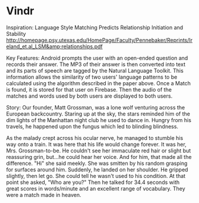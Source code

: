 <h1>Vindr</h1>

Inspiration: Language Style Matching Predicts Relationship Initiation and Stability http://homepage.psy.utexas.edu/HomePage/Faculty/Pennebaker/Reprints/Ireland_et.al_LSM&amp;relationships.pdf

Key Features: Android prompts the user with an open-ended question and records their answer. The MP3 of their answer is then converted into text and its parts of speech are tagged by the Natural Language Toolkit. This information allows the similarity of two users' language patterns to be calculated using the algorithm described in the paper above. Once a Match is found, it is stored for that user on Firebase. Then the audio of the matches and words used by both users are displayed to both users.

Story: Our founder, Matt Grossman, was a lone wolf venturing across the European backcountry. Staring up at the sky, the stars reminded him of the dim lights of the Manhattan night club he used to dance in. Hungry from his travels, he happened upon the fungus which led to blinding blindness.

As the malady crept across his ocular nerve, he managed to stumble his way onto a train. It was here that his life would change forever. It was her, Mrs. Grossman-to-be. He couldn't see her immaculate red hair or slight but reassuring grin, but...he could hear her voice. And for him, that made all the difference. "Hi" she said meekly. She was smitten by his random grasping for surfaces around him. Suddenly, he landed on her shoulder. He gripped slightly, then let go. She could tell he wasn't used to his condition. At that point she asked, "Who are you?" Then he talked for 34.4 seconds with great scores in words/minute and an excellent range of vocabulary. They were a match made in heaven.
